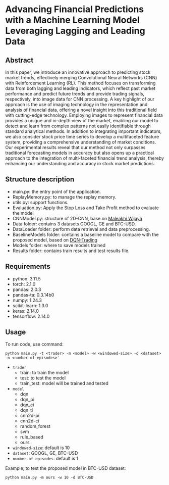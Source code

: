# Advancing Financial Predictions with a Machine Learning Model Leveraging Lagging and Leading Data
## Abstract 
In this paper, we introduce an innovative approach to predicting stock market trends, effectively merging Convolutional Neural Networks (CNN) with Reinforcement Learning (RL). This method focuses on transforming data from both lagging and leading indicators, which reflect past market performance and predict future trends and provide trading signals, respectively, into image data for CNN processing. A key highlight of our approach is the use of imaging technology in the representation and analysis of financial data, offering a novel insight into this traditional field with cutting-edge technology. Employing images to represent financial data provides a unique and in-depth view of the market, enabling our model to detect and learn from complex patterns not easily identifiable through standard analytical methods. In addition to integrating important indicators, we also consider stock price time series to develop a multifaceted feature system, providing a comprehensive understanding of market conditions. Our experimental results reveal that our method not only surpasses traditional forecasting models in accuracy but also opens up a practical approach to the integration of multi-faceted financial trend analysis, thereby enhancing our understanding and accuracy in stock market predictions.

## Structure description
* main.py: the entry point of the application.
* ReplayMemory.py: to manage the replay memory.
* utils.py: support functions.
* Evaluation.py: Apply the Stop Loss and Take Profit method to evaluate the model
* CNNModel.py: structure of 2D-CNN, base on [Maleakhi Wijaya](https://github.com/maleakhiw/stock-prediction)
* Data folder: contains 3 datasets GOOGL, GE and BTC-USD.
* DataLoader folder: perform data retrieval and data preprocessing.
* BaselineModels folder: contains a baseline model to compare with the proposed model, based on [DQN-Trading](https://github.com/MehranTaghian/DQN-Trading)
* Models folder: where to save models trained
* Results folder: contains train results and test results file.


## Requirements
* python: 3.11.5
* torch: 2.1.0
* pandas: 2.0.3
* pandas-ta: 0.3.14b0
* numpy: 1.24.3
* scikit-learn: 1.3.0
* keras: 2.14.0
* tensorflow: 2.14.0

## Usage
To run code, use command:
```shell
python main.py -t <trader> -m <model> -w <windowed-size> -d <dataset> -n <number-of-episodes>`
```
* `trader`
  * train: to train the model 
  * test: to test the model
  * train_test: model will be trained and tested
* `model`
  * dqn
  * dqn_pi
  * dqn_ci
  * dqn_ti
  * cnn2d-pi
  * cnn2d-ci
  * random_forest
  * svm
  * rule_based
  * ours
* `windowed-size`: default is 10
* `dataset`: GOOGL, GE, BTC-USD
* `number-of-episodes`: default is 1

Example, to test the proposed model in BTC-USD dataset: 
```shell
python main.py -m ours -w 10 -d BTC-USD
```
